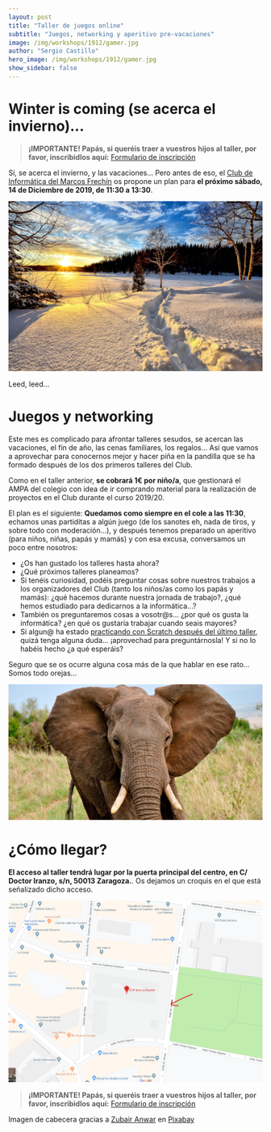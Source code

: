 ```yaml
---
layout: post
title: "Taller de juegos online"
subtitle: "Juegos, networking y aperitivo pre-vacaciones"
image: /img/workshops/1912/gamer.jpg
author: "Sergio Castillo"
hero_image: /img/workshops/1912/gamer.jpg
show_sidebar: false
---
```


# Winter is coming (se acerca el invierno)...

> **¡IMPORTANTE! Papás, si queréis traer a vuestros hijos al taller, por favor, inscribidlos aquí:** <a href="https://forms.gle/Q1wSb47u12vT4zvH6" target="_blank">Formulario de inscripción</a>

Sí, se acerca el invierno, y las vacaciones... Pero antes de eso, el [Club de Informática del Marcos Frechín](/) os propone un plan para **el próximo sábado, 14 de Diciembre de 2019, de 11:30 a 13:30**.

![Se acerca el invierno](/img/workshops/1912/winter.jpg)

Leed, leed...

# Juegos y networking

Este mes es complicado para afrontar talleres sesudos, se acercan las vacaciones, el fin de año, las cenas familiares, los regalos... Así que vamos a aprovechar para conocernos mejor y hacer piña en la pandilla que se ha formado después de los dos primeros talleres del Club.

Como en el taller anterior, **se cobrará 1€ por niño/a**, que gestionará el AMPA del colegio con idea de ir comprando material para la realización de proyectos en el Club durante el curso 2019/20.

El plan es el siguiente: **Quedamos como siempre en el cole a las 11:30**, echamos unas partiditas a algún juego (de los sanotes eh, nada de tiros, y sobre todo con moderación...), y después tenemos preparado un aperitivo (para niños, niñas, papás y mamás) y con esa excusa, conversamos un poco entre nosotros:

- ¿Os han gustado los talleres hasta ahora?
- ¿Qué próximos talleres planeamos?
- Si tenéis curiosidad, podéis preguntar cosas sobre nuestros trabajos a los organizadores del Club (tanto los niños/as como los papás y mamás): ¿qué hacemos durante nuestra jornada de trabajo?, ¿qué hemos estudiado para dedicarnos a la informática...?
- También os preguntaremos cosas a vosotr@s... ¿por qué os gusta la informática? ¿en qué os gustaría trabajar cuando seais mayores?
- Si algun@ ha estado [practicando con Scratch después del último taller](/2019/12/01/hola-mundo/), quizá tenga alguna duda... ¡aprovechad para preguntárnosla! Y si no lo habéis hecho ¿a qué esperáis?

Seguro que se os ocurre alguna cosa más de la que hablar en ese rato... Somos todo orejas...

![Somos todo orejas](/img/workshops/1912/elefante_orejas.jpg)

# ¿Cómo llegar?

**El acceso al taller tendrá lugar por la puerta principal del centro, en C/ Doctor Iranzo, s/n, 50013 Zaragoza.**. Os dejamos un croquis en el que está señalizado dicho acceso.

![Mapa acceso Marcos Frechín](/img/mapa_acceso.png)

> **¡IMPORTANTE! Papás, si queréis traer a vuestros hijos al taller, por favor, inscribidlos aquí:** <a href="https://forms.gle/Q1wSb47u12vT4zvH6" target="_blank">Formulario de inscripción</a>

<p class="has-text-grey-light is-size-1">Imagen de cabecera gracias a <a href="https://pixabay.com/users/MrXee-13640609/?utm_source=link-attribution&amp;utm_medium=referral&amp;utm_campaign=image&amp;utm_content=4480309" target="_blank">Zubair Anwar</a> en <a href="https://pixabay.com/?utm_source=link-attribution&amp;utm_medium=referral&amp;utm_campaign=image&amp;utm_content=4480309" target="_blank">Pixabay</a></p>






